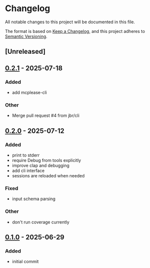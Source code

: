 # Changelog

All notable changes to this project will be documented in this file.

The format is based on [Keep a Changelog](https://keepachangelog.com/en/1.0.0/),
and this project adheres to [Semantic Versioning](https://semver.org/spec/v2.0.0.html).

## [Unreleased]

## [0.2.1](https://github.com/jbr/mcplease/compare/mcplease-v0.2.0...mcplease-v0.2.1) - 2025-07-18

### Added

- add mcplease-cli

### Other

- Merge pull request #4 from jbr/cli

## [0.2.0](https://github.com/jbr/mcplease/compare/v0.1.0...v0.2.0) - 2025-07-12

### Added

- print to stderr
- require Debug from tools explicitly
- improve clap and debugging
- add cli interface
- sessions are reloaded when needed

### Fixed

- input schema parsing

### Other

- don't run coverage currently

## [0.1.0](https://github.com/jbr/mcplease/releases/tag/v0.1.0) - 2025-06-29

### Added

- initial commit
